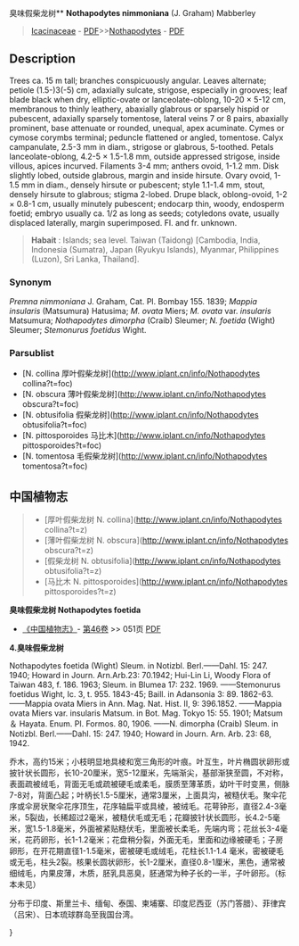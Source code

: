 臭味假柴龙树** **Nothapodytes nimmoniana** (J. Graham) Mabberley

> [Icacinaceae](http://www.iplant.cn/info/Icacinaceae?t=foc) - [PDF](http://www.iplant.cn/foc/pdf/Icacinaceae.pdf)>>[Nothapodytes](http://www.iplant.cn/info/Nothapodytes?t=foc) - [PDF](http://www.iplant.cn/foc/pdf/Nothapodytes.pdf)

## Description

Trees ca. 15 m tall; branches conspicuously angular. Leaves alternate; petiole (1.5-)3(-5) cm, adaxially sulcate, strigose, especially in grooves; leaf blade black when dry, elliptic-ovate or lanceolate-oblong, 10-20 × 5-12 cm, membranous to thinly leathery, abaxially glabrous or sparsely hispid or pubescent, adaxially sparsely tomentose, lateral veins 7 or 8 pairs, abaxially prominent, base attenuate or rounded, unequal, apex acuminate. Cymes or cymose corymbs terminal; peduncle flattened or angled, tomentose. Calyx campanulate, 2.5-3 mm in diam., strigose or glabrous, 5-toothed. Petals lanceolate-oblong, 4.2-5 × 1.5-1.8 mm, outside appressed strigose, inside villous, apices incurved. Filaments 3-4 mm; anthers ovoid, 1-1.2 mm. Disk slightly lobed, outside glabrous, margin and inside hirsute. Ovary ovoid, 1-1.5 mm in diam., densely hirsute or pubescent; style 1.1-1.4 mm, stout, densely hirsute to glabrous; stigma 2-lobed. Drupe black, oblong-ovoid, 1-2 × 0.8-1 cm, usually minutely pubescent; endocarp thin, woody, endosperm foetid; embryo usually ca. 1/2 as long as seeds; cotyledons ovate, usually displaced laterally, margin superimposed. Fl. and fr. unknown.


> **Habait** : 
> Islands; sea level. Taiwan (Taidong) [Cambodia, India, Indonesia (Sumatra), Japan (Ryukyu Islands), Myanmar, Philippines (Luzon), Sri Lanka, Thailand].

### Synonym
*Premna nimmoniana* J. Graham, Cat. Pl. Bombay 155. 1839; *Mappia insularis* (Matsumura) Hatusima; *M. ovata* Miers; *M. ovata* var. *insularis* Matsumura; *Nothapodytes dimorpha* (Craib) Sleumer; *N. foetida* (Wight) Sleumer; *Stemonurus foetidus* Wight.



### Parsublist

* [N.  collina  厚叶假柴龙树](http://www.iplant.cn/info/Nothapodytes collina?t=foc)
* [N.  obscura  薄叶假柴龙树](http://www.iplant.cn/info/Nothapodytes obscura?t=foc)
* [N.  obtusifolia  假柴龙树](http://www.iplant.cn/info/Nothapodytes obtusifolia?t=foc)
* [N.  pittosporoides  马比木](http://www.iplant.cn/info/Nothapodytes pittosporoides?t=foc)
* [N.  tomentosa  毛假柴龙树](http://www.iplant.cn/info/Nothapodytes tomentosa?t=foc)


## 中国植物志

> * [厚叶假柴龙树  N.  collina](http://www.iplant.cn/info/Nothapodytes collina?t=z)
> * [薄叶假柴龙树  N.  obscura](http://www.iplant.cn/info/Nothapodytes obscura?t=z)
> * [假柴龙树  N.  obtusifolia](http://www.iplant.cn/info/Nothapodytes obtusifolia?t=z)
> * [马比木  N.  pittosporoides](http://www.iplant.cn/info/Nothapodytes pittosporoides?t=z)


**臭味假柴龙树 Nothapodytes foetida**

* [《中国植物志》](http://www.iplant.cn/frps)- [第46卷](http://www.iplant.cn/frps/vol/46) >> 051页 [PDF](http://www.iplant.cn/frps/pdf/46/051.PDF)


**4.臭味假柴龙树**

Nothapodytes foetida (Wight) Sleum. in Notizbl. Berl.——Dahl. 15: 247. 1940; Howard in Journ. Arn.Arb.23: 70.1942; Hui-Lin Li, Woody Flora of Taiwan 483, f. 186. 1963; Sleum. in Blumea 17: 232. 1969. ——Stemonurus foetidus Wight, Ic. 3, t. 955. 1843-45; Baill. in Adansonia 3: 89. 1862-63. ——Mappia ovata Miers in Ann. Mag. Nat. Hist. II, 9: 396.1852. ——Mappia ovata Miers var. insularis Matsum. in Bot. Mag. Tokyo 15: 55. 1901; Matsum ＆ Hayata. Enum. Pl. Formos. 80, 1906. ——N. dimorpha (Craib) Sleum. in Notizbl. Berl.——Dahl. 15: 247. 1940; Howard in Journ. Arn. Arb. 23: 68, 1942.

乔木，高约15米；小枝明显地具棱和宽三角形的叶痕。叶互生，叶片椭圆状卵形或披针状长圆形，长10-20厘米，宽5-12厘米，先端渐尖，基部渐狭至圆，不对称，表面疏被绒毛，背面无毛或疏被硬毛或柔毛，膜质至薄革质，幼叶干时变黑，侧脉7-8对，背面凸起；叶柄长1.5-5厘米，通常3厘米，上面具沟，被糙伏毛。聚伞花序或伞房状聚伞花序顶生，花序轴扁平或具棱，被绒毛。花萼钟形，直径2.4-3毫米，5裂齿，长稀超过2毫米，被糙伏毛或无毛；花瓣披针状长圆形，长4.2-5毫米，宽1.5-1.8毫米，外面被紧贴糙伏毛，里面被长柔毛，先端内弯；花丝长3-4毫米，花药卵形，长1-1.2毫米；花盘稍分裂，外面无毛，里面和边缘被硬毛；子房卵形，在开花期直径1-1.5毫米，密被硬毛或绒毛，花柱长1.1-1.4 毫米，密被硬毛或无毛，柱头2裂。核果长圆状卵形，长1-2厘米，直径0.8-1厘米，黑色，通常被细绒毛，内果皮薄，木质，胚乳具恶臭，胚通常为种子长的一半，子叶卵形。（标本未见）

分布于印度、斯里兰卡、缅甸、泰国、柬埔寨、印度尼西亚（苏门答腊）、菲律宾（吕宋）、日本琉球群岛至我国台湾。



}